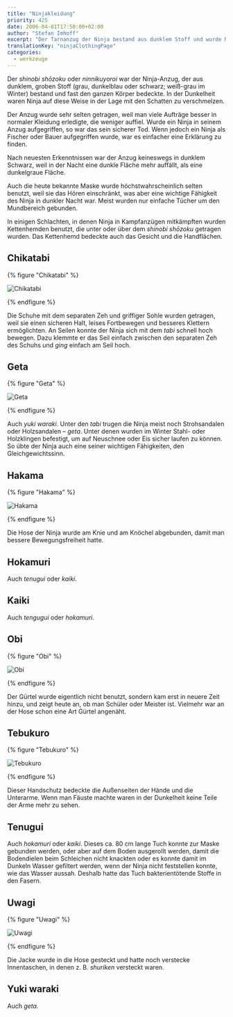```yaml
---
title: "Ninjakleidung"
priority: 425
date: 2006-04-01T17:50:00+02:00
author: "Stefan Imhoff"
excerpt: "Der Tarnanzug der Ninja bestand aus dunklem Stoff und wurde Nachts zur Tarnung eingesetzt, im Winter bestand er aus grau-weißem Stoff. Alle Bestandteile hatten eine spezielle Funktion und waren für den Einsatz von großer Bedeutung."
translationKey: "ninjaClothingPage"
categories:
  - werkzeuge
---
```


Der _shinobi shōzoku_ oder _ninnikuyoroi_ war der Ninja-Anzug, der aus dunklem, groben Stoff (grau, dunkelblau oder schwarz; weiß-grau im Winter) bestand und fast den ganzen Körper bedeckte. In der Dunkelheit waren Ninja auf diese Weise in der Lage mit den Schatten zu verschmelzen.

Der Anzug wurde sehr selten getragen, weil man viele Aufträge besser in normaler Kleidung erledigte, die weniger auffiel. Wurde ein Ninja in seinem Anzug aufgegriffen, so war das sein sicherer Tod. Wenn jedoch ein Ninja als Fischer oder Bauer aufgegriffen wurde, war es einfacher eine Erklärung zu finden.

Nach neuesten Erkenntnissen war der Anzug keineswegs in dunklem Schwarz, weil in der Nacht eine dunkle Fläche mehr auffällt, als eine dunkelgraue Fläche.

Auch die heute bekannte Maske wurde höchstwahrscheinlich selten benutzt, weil sie das Hören einschränkt, was aber eine wichtige Fähigkeit des Ninja in dunkler Nacht war. Meist wurden nur einfache Tücher um den Mundbereich gebunden.

In einigen Schlachten, in denen Ninja in Kampfanzügen mitkämpften wurden Kettenhemden benutzt, die unter oder über dem _shinobi shōzoku_ getragen wurden. Das Kettenhemd bedeckte auch das Gesicht und die Handflächen.

## Chikatabi

{% figure "Chikatabi" %}

![Chikatabi](/assets/images/book/werkzeuge-tabi.jpg)

{% endfigure %}

Die Schuhe mit dem separaten Zeh und griffiger Sohle wurden getragen, weil sie einen sicheren Halt, leises Fortbewegen und besseres Klettern ermöglichten. An Seilen konnte der Ninja sich mit dem _tabi_ schnell hoch bewegen. Dazu klemmte er das Seil einfach zwischen den separaten Zeh des Schuhs und _ging_ einfach am Seil hoch.

## Geta

{% figure "Geta" %}

![Geta](/assets/images/book/werkzeuge-geta.jpg)

{% endfigure %}

Auch _yuki waraki_. Unter den _tabi_ trugen die Ninja meist noch Strohsandalen oder Holzsandalen – _geta_. Unter denen wurden im Winter Stahl- oder Holzklingen befestigt, um auf Neuschnee oder Eis sicher laufen zu können. So übte der Ninja auch eine seiner wichtigen Fähigkeiten, den Gleichgewichtssinn.

## Hakama

{% figure "Hakama" %}

![Hakama](/assets/images/book/werkzeuge-hakama.jpg)

{% endfigure %}

Die Hose der Ninja wurde am Knie und am Knöchel abgebunden, damit man bessere Bewegungsfreiheit hatte.

## Hokamuri

Auch _tenugui_ oder _kaiki_.

## Kaiki

Auch _tengugui_ oder _hokamuri_.

## Obi

{% figure "Obi" %}

![Obi](/assets/images/book/werkzeuge-obi.jpg)

{% endfigure %}

Der Gürtel wurde eigentlich nicht benutzt, sondern kam erst in neuere Zeit hinzu, und zeigt heute an, ob man Schüler oder Meister ist. Vielmehr war an der Hose schon eine Art Gürtel angenäht.

## Tebukuro

{% figure "Tebukuro" %}

![Tebukuro](/assets/images/book/werkzeuge-tebukuro.jpg)

{% endfigure %}

Dieser Handschutz bedeckte die Außenseiten der Hände und die Unterarme. Wenn man Fäuste machte waren in der Dunkelheit keine Teile der Arme mehr zu sehen.

## Tenugui

Auch _hokamuri_ oder _kaiki_. Dieses ca. 80 cm lange Tuch konnte zur Maske gebunden werden, oder aber auf dem Boden ausgerollt werden, damit die Bodendielen beim Schleichen nicht knackten oder es konnte damit im Dunkeln Wasser gefiltert werden, wenn der Ninja nicht feststellen konnte, wie das Wasser aussah. Deshalb hatte das Tuch bakterientötende Stoffe in den Fasern.

## Uwagi

{% figure "Uwagi" %}

![Uwagi](/assets/images/book/werkzeuge-uwagi.jpg)

{% endfigure %}

Die Jacke wurde in die Hose gesteckt und hatte noch verstecke Innentaschen, in denen z. B. _shuriken_ versteckt waren.

## Yuki waraki

Auch _geta_.
